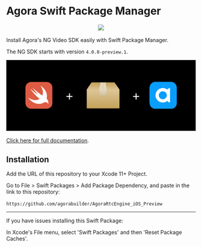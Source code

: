 # Agora Swift Package Manager 

<p align="center">
  <img src="https://github.com/agorabuilder/AgoraRtcEngine_iOS_Preview/actions/workflows/swiftpm-resolve.yml/badge.svg"/>
</p>
Install Agora's NG Video SDK easily with Swift Package Manager.

The NG SDK starts with version `4.0.0-preview.1`.

![](media/swiftpm-agora.png)

[Click here for full documentation](https://docs.agora.io/en/Video/landing-page?platform=iOS).

## Installation

Add the URL of this repository to your Xcode 11+ Project.

Go to File > Swift Packages > Add Package Dependency, and paste in the link to this repository:

`https://github.com/agorabuilder/AgoraRtcEngine_iOS_Preview`

---

If you have issues installing this Swift Package:

In Xcode's File menu, select 'Swift Packages' and then 'Reset Package Caches'.
